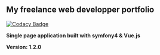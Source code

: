 ## My freelance web developper  portfolio 

[![Codacy Badge](https://api.codacy.com/project/badge/Grade/664bcdc0de4149d9aa9447bb09d7f6f1)](https://www.codacy.com/app/buba71/portfolio?utm_source=github.com&amp;utm_medium=referral&amp;utm_content=buba71/portfolio&amp;utm_campaign=Badge_Grade)

**Single page application built with symfony4 & Vue.js**

**Version: 1.2.0**
